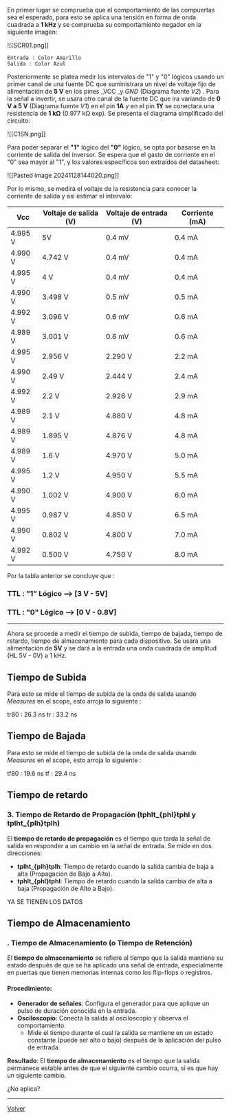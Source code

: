 En primer lugar se comprueba que el comportamiento de las compuertas sea el esperado, para esto se aplica una tensión en forma de onda cuadrada a **1 kHz** y se comprueba su comportamiento negador en la siguiente imagen:

![[SCR01.png]]

	Entrada : Color Amarillo
	Salida : Color Azul

Posteriormente se platea medir los intervalos de "1" y "0" lógicos usando un primer canal de una fuente DC que suministrara un nivel de voltaje fijo de alimentación de **5 V** en los pines _VCC _y _GND_ (Diagrama fuente *V2*) .  Para la señal a invertir, se usara otro canal de la fuente DC que ira variando de **0 V a 5 V**  (Diagrama fuente *V1*) en el pin **1A**  y  en el pin  **1Y** se conectara una resistencia de **1 kΩ** (0.977 kΩ exp).  Se presenta el diagrama simplificado del circuito:

![[C1SN.png]]

Para poder separar el **"1"** lógico del **"0"** lógico,  se opta por basarse en la corriente de salida del inversor. Se espera que el gasto de corriente en el "0" sea mayor al "1", y los valores específicos son extraídos del datasheet:

![[Pasted image 20241128144020.png]]

Por lo mismo, se medirá el voltaje de la resistencia para conocer la corriente de salida y asi estimar el intervalo:

| **Vcc**   | **Voltaje de salida (V)** | **Voltaje de entrada (V)** | **Corriente (mA)** |
|-----------|---------------------------|----------------------------|---------------------|
| 4.995 V   | 5V                        | 0.4 mV                     | 0.4 mA              |
| 4.990 V   | 4.742 V                   | 0.4 mV                     | 0.4 mA              |
| 4.995 V   | 4 V                       | 0.4 mV                     | 0.4 mA              |
| 4.990 V   | 3.498 V                   | 0.5 mV                     | 0.5 mA              |
| 4.992 V   | 3.096 V                   | 0.6 mV                     | 0.6 mA              |
| 4.989 V   | 3.001 V                   | 0.6 mV                     | 0.6 mA              |
| 4.995 V   | 2.956 V                   | 2.290 V                    | 2.2 mA              |
| 4.990 V   | 2.49 V                    | 2.444 V                    | 2.4 mA              |
| 4.992 V   | 2.2 V                     | 2.926 V                    | 2.9 mA              |
| 4.989 V   | 2.1 V                     | 4.880 V                    | 4.8 mA              |
| 4.989 V   | 1.895 V                   | 4.876 V                    | 4.8 mA              |
| 4.989 V   | 1.6 V                     | 4.970 V                    | 5.0 mA              |
| 4.995 V   | 1.2 V                     | 4.950 V                    | 5.5 mA              |
| 4.990 V   | 1.002 V                   | 4.900 V                    | 6.0 mA              |
| 4.995 V   | 0.987 V                   | 4.850 V                    | 6.5 mA              |
| 4.990 V   | 0.802 V                   | 4.800 V                    | 7.0 mA              |
| 4.992 V   | 0.500 V                   | 4.750 V                    | 8.0 mA              |


Por la tabla anterior se concluye que :

### TTL : "1" Lógico  --> [3 V - 5V]
### TTL : "0" Lógico  --> [0 V - 0.8V]

--- 

Ahora se procede a medir el tiempo de subida, tiempo de bajada, tiempo de retardo, tiempo de almacenamiento para cada dispositivo. Se usara una alimentación de **5V** y se dará a la entrada una onda cuadrada de amplitud (HL 5V - 0V) a 1 kHz.

## Tiempo de Subida

Para esto se mide el tiempo de subida de la onda de salida usando _Measures_ en el scope, esto arroja lo siguiente :

tr80 : 26.3 ns
tr : 33.2 ns
## Tiempo de Bajada

Para esto se mide el tiempo de subida de la onda de salida usando _Measures_ en el scope, esto arroja lo siguiente :

tf80 : 19.6 ns
tf : 29.4 ns

## Tiempo de retardo

### 3. **Tiempo de Retardo de Propagación (tphlt_{phl}tphl​ y tplht_{plh}tplh​)**

El **tiempo de retardo de propagación** es el tiempo que tarda la señal de salida en responder a un cambio en la señal de entrada. Se mide en dos direcciones:

- **tplht_{plh}tplh​**: Tiempo de retardo cuando la salida cambia de baja a alta (Propagación de Bajo a Alto).
- **tphlt_{phl}tphl​**: Tiempo de retardo cuando la salida cambia de alta a baja (Propagación de Alto a Bajo).

YA SE TIENEN LOS DATOS
## Tiempo de Almacenamiento

### . **Tiempo de Almacenamiento (o Tiempo de Retención)**

El **tiempo de almacenamiento** se refiere al tiempo que la salida mantiene su estado después de que se ha aplicado una señal de entrada, especialmente en puertas que tienen memorias internas como los flip-flops o registros.

#### Procedimiento:

- **Generador de señales**: Configura el generador para que aplique un pulso de duración conocida en la entrada.
- **Osciloscopio**: Conecta la salida al osciloscopio y observa el comportamiento.
    - Mide el tiempo durante el cual la salida se mantiene en un estado constante (puede ser alto o bajo) después de la aplicación del pulso de entrada.

**Resultado**: El **tiempo de almacenamiento** es el tiempo que la salida permanece estable antes de que el siguiente cambio ocurra, si es que hay un siguiente cambio.

¿No aplica?

---


[Volver](https://github.com/juamorenogo/Digital_2024_2/tree/main/Lab_01/SN70LS04)
